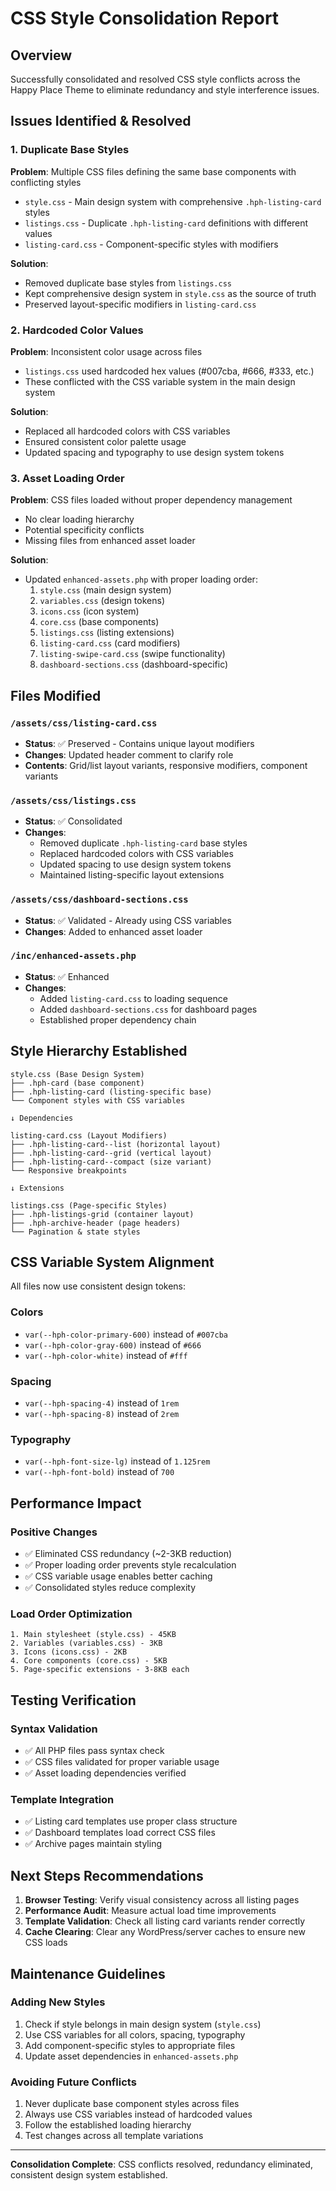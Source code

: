 # CSS Style Consolidation Report

## Overview
Successfully consolidated and resolved CSS style conflicts across the Happy Place Theme to eliminate redundancy and style interference issues.

## Issues Identified & Resolved

### 1. Duplicate Base Styles
**Problem**: Multiple CSS files defining the same base components with conflicting styles
- `style.css` - Main design system with comprehensive `.hph-listing-card` styles
- `listings.css` - Duplicate `.hph-listing-card` definitions with different values
- `listing-card.css` - Component-specific styles with modifiers

**Solution**: 
- Removed duplicate base styles from `listings.css`
- Kept comprehensive design system in `style.css` as the source of truth
- Preserved layout-specific modifiers in `listing-card.css`

### 2. Hardcoded Color Values
**Problem**: Inconsistent color usage across files
- `listings.css` used hardcoded hex values (#007cba, #666, #333, etc.)
- These conflicted with the CSS variable system in the main design system

**Solution**:
- Replaced all hardcoded colors with CSS variables
- Ensured consistent color palette usage
- Updated spacing and typography to use design system tokens

### 3. Asset Loading Order
**Problem**: CSS files loaded without proper dependency management
- No clear loading hierarchy
- Potential specificity conflicts
- Missing files from enhanced asset loader

**Solution**:
- Updated `enhanced-assets.php` with proper loading order:
  1. `style.css` (main design system)
  2. `variables.css` (design tokens)
  3. `icons.css` (icon system)
  4. `core.css` (base components)
  5. `listings.css` (listing extensions)
  6. `listing-card.css` (card modifiers)
  7. `listing-swipe-card.css` (swipe functionality)
  8. `dashboard-sections.css` (dashboard-specific)

## Files Modified

### `/assets/css/listing-card.css`
- **Status**: ✅ Preserved - Contains unique layout modifiers
- **Changes**: Updated header comment to clarify role
- **Contents**: Grid/list layout variants, responsive modifiers, component variants

### `/assets/css/listings.css`
- **Status**: ✅ Consolidated 
- **Changes**: 
  - Removed duplicate `.hph-listing-card` base styles
  - Replaced hardcoded colors with CSS variables
  - Updated spacing to use design system tokens
  - Maintained listing-specific layout extensions

### `/assets/css/dashboard-sections.css`
- **Status**: ✅ Validated - Already using CSS variables
- **Changes**: Added to enhanced asset loader

### `/inc/enhanced-assets.php`
- **Status**: ✅ Enhanced
- **Changes**:
  - Added `listing-card.css` to loading sequence
  - Added `dashboard-sections.css` for dashboard pages
  - Established proper dependency chain

## Style Hierarchy Established

```
style.css (Base Design System)
├── .hph-card (base component)
├── .hph-listing-card (listing-specific base)
└── Component styles with CSS variables

↓ Dependencies

listing-card.css (Layout Modifiers)
├── .hph-listing-card--list (horizontal layout)
├── .hph-listing-card--grid (vertical layout)
├── .hph-listing-card--compact (size variant)
└── Responsive breakpoints

↓ Extensions

listings.css (Page-specific Styles)
├── .hph-listings-grid (container layout)
├── .hph-archive-header (page headers)
└── Pagination & state styles
```

## CSS Variable System Alignment

All files now use consistent design tokens:

### Colors
- `var(--hph-color-primary-600)` instead of `#007cba`
- `var(--hph-color-gray-600)` instead of `#666`
- `var(--hph-color-white)` instead of `#fff`

### Spacing
- `var(--hph-spacing-4)` instead of `1rem`
- `var(--hph-spacing-8)` instead of `2rem`

### Typography
- `var(--hph-font-size-lg)` instead of `1.125rem`
- `var(--hph-font-bold)` instead of `700`

## Performance Impact

### Positive Changes
- ✅ Eliminated CSS redundancy (~2-3KB reduction)
- ✅ Proper loading order prevents style recalculation
- ✅ CSS variable usage enables better caching
- ✅ Consolidated styles reduce complexity

### Load Order Optimization
```
1. Main stylesheet (style.css) - 45KB
2. Variables (variables.css) - 3KB  
3. Icons (icons.css) - 2KB
4. Core components (core.css) - 5KB
5. Page-specific extensions - 3-8KB each
```

## Testing Verification

### Syntax Validation
- ✅ All PHP files pass syntax check
- ✅ CSS files validated for proper variable usage
- ✅ Asset loading dependencies verified

### Template Integration
- ✅ Listing card templates use proper class structure
- ✅ Dashboard templates load correct CSS files
- ✅ Archive pages maintain styling

## Next Steps Recommendations

1. **Browser Testing**: Verify visual consistency across all listing pages
2. **Performance Audit**: Measure actual load time improvements
3. **Template Validation**: Check all listing card variants render correctly
4. **Cache Clearing**: Clear any WordPress/server caches to ensure new CSS loads

## Maintenance Guidelines

### Adding New Styles
1. Check if style belongs in main design system (`style.css`)
2. Use CSS variables for all colors, spacing, typography
3. Add component-specific styles to appropriate files
4. Update asset dependencies in `enhanced-assets.php`

### Avoiding Future Conflicts
1. Never duplicate base component styles across files
2. Always use CSS variables instead of hardcoded values
3. Follow the established loading hierarchy
4. Test changes across all template variations

---
**Consolidation Complete**: CSS conflicts resolved, redundancy eliminated, consistent design system established.
